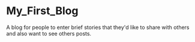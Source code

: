 # My_First_Blog
A blog for people to enter brief stories that they'd like to share with others and also want to see others posts. 
